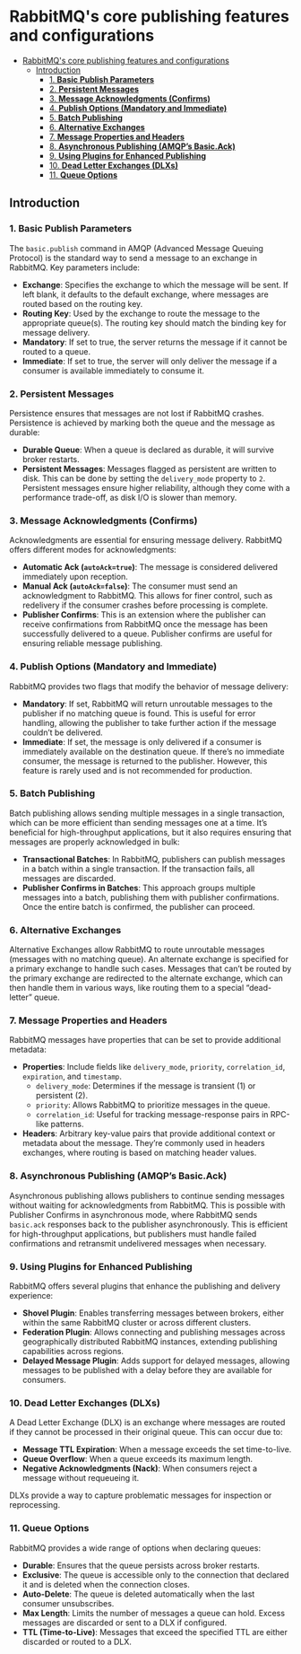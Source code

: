 # RabbitMQ's core publishing features and configurations

- [RabbitMQ's core publishing features and configurations](#rabbitmqs-core-publishing-features-and-configurations)
  - [Introduction](#introduction)
    - [1. **Basic Publish Parameters**](#1-basic-publish-parameters)
    - [2. **Persistent Messages**](#2-persistent-messages)
    - [3. **Message Acknowledgments (Confirms)**](#3-message-acknowledgments-confirms)
    - [4. **Publish Options (Mandatory and Immediate)**](#4-publish-options-mandatory-and-immediate)
    - [5. **Batch Publishing**](#5-batch-publishing)
    - [6. **Alternative Exchanges**](#6-alternative-exchanges)
    - [7. **Message Properties and Headers**](#7-message-properties-and-headers)
    - [8. **Asynchronous Publishing (AMQP’s Basic.Ack)**](#8-asynchronous-publishing-amqps-basicack)
    - [9. **Using Plugins for Enhanced Publishing**](#9-using-plugins-for-enhanced-publishing)
    - [10. **Dead Letter Exchanges (DLXs)**](#10-dead-letter-exchanges-dlxs)
    - [11. **Queue Options**](#11-queue-options)

## Introduction

### 1. **Basic Publish Parameters**

The `basic.publish` command in AMQP (Advanced Message Queuing Protocol) is the standard way to send a message to an exchange in RabbitMQ. Key parameters include:

- **Exchange**: Specifies the exchange to which the message will be sent. If left blank, it defaults to the default exchange, where messages are routed based on the routing key.
- **Routing Key**: Used by the exchange to route the message to the appropriate queue(s). The routing key should match the binding key for message delivery.
- **Mandatory**: If set to true, the server returns the message if it cannot be routed to a queue.
- **Immediate**: If set to true, the server will only deliver the message if a consumer is available immediately to consume it.

### 2. **Persistent Messages**

Persistence ensures that messages are not lost if RabbitMQ crashes. Persistence is achieved by marking both the queue and the message as durable:

- **Durable Queue**: When a queue is declared as durable, it will survive broker restarts.
- **Persistent Messages**: Messages flagged as persistent are written to disk. This can be done by setting the `delivery_mode` property to `2`. Persistent messages ensure higher reliability, although they come with a performance trade-off, as disk I/O is slower than memory.

### 3. **Message Acknowledgments (Confirms)**

Acknowledgments are essential for ensuring message delivery. RabbitMQ offers different modes for acknowledgments:

- **Automatic Ack (`autoAck=true`)**: The message is considered delivered immediately upon reception.
- **Manual Ack (`autoAck=false`)**: The consumer must send an acknowledgment to RabbitMQ. This allows for finer control, such as redelivery if the consumer crashes before processing is complete.
- **Publisher Confirms**: This is an extension where the publisher can receive confirmations from RabbitMQ once the message has been successfully delivered to a queue. Publisher confirms are useful for ensuring reliable message publishing.

### 4. **Publish Options (Mandatory and Immediate)**

RabbitMQ provides two flags that modify the behavior of message delivery:

- **Mandatory**: If set, RabbitMQ will return unroutable messages to the publisher if no matching queue is found. This is useful for error handling, allowing the publisher to take further action if the message couldn’t be delivered.
- **Immediate**: If set, the message is only delivered if a consumer is immediately available on the destination queue. If there’s no immediate consumer, the message is returned to the publisher. However, this feature is rarely used and is not recommended for production.

### 5. **Batch Publishing**

Batch publishing allows sending multiple messages in a single transaction, which can be more efficient than sending messages one at a time. It’s beneficial for high-throughput applications, but it also requires ensuring that messages are properly acknowledged in bulk:

- **Transactional Batches**: In RabbitMQ, publishers can publish messages in a batch within a single transaction. If the transaction fails, all messages are discarded.
- **Publisher Confirms in Batches**: This approach groups multiple messages into a batch, publishing them with publisher confirmations. Once the entire batch is confirmed, the publisher can proceed.

### 6. **Alternative Exchanges**

Alternative Exchanges allow RabbitMQ to route unroutable messages (messages with no matching queue). An alternate exchange is specified for a primary exchange to handle such cases. Messages that can’t be routed by the primary exchange are redirected to the alternate exchange, which can then handle them in various ways, like routing them to a special “dead-letter” queue.

### 7. **Message Properties and Headers**

RabbitMQ messages have properties that can be set to provide additional metadata:

- **Properties**: Include fields like `delivery_mode`, `priority`, `correlation_id`, `expiration`, and `timestamp`.
  - `delivery_mode`: Determines if the message is transient (1) or persistent (2).
  - `priority`: Allows RabbitMQ to prioritize messages in the queue.
  - `correlation_id`: Useful for tracking message-response pairs in RPC-like patterns.
- **Headers**: Arbitrary key-value pairs that provide additional context or metadata about the message. They’re commonly used in headers exchanges, where routing is based on matching header values.

### 8. **Asynchronous Publishing (AMQP’s Basic.Ack)**

Asynchronous publishing allows publishers to continue sending messages without waiting for acknowledgments from RabbitMQ. This is possible with Publisher Confirms in asynchronous mode, where RabbitMQ sends `basic.ack` responses back to the publisher asynchronously. This is efficient for high-throughput applications, but publishers must handle failed confirmations and retransmit undelivered messages when necessary.

### 9. **Using Plugins for Enhanced Publishing**

RabbitMQ offers several plugins that enhance the publishing and delivery experience:

- **Shovel Plugin**: Enables transferring messages between brokers, either within the same RabbitMQ cluster or across different clusters.
- **Federation Plugin**: Allows connecting and publishing messages across geographically distributed RabbitMQ instances, extending publishing capabilities across regions.
- **Delayed Message Plugin**: Adds support for delayed messages, allowing messages to be published with a delay before they are available for consumers.

### 10. **Dead Letter Exchanges (DLXs)**

A Dead Letter Exchange (DLX) is an exchange where messages are routed if they cannot be processed in their original queue. This can occur due to:

- **Message TTL Expiration**: When a message exceeds the set time-to-live.
- **Queue Overflow**: When a queue exceeds its maximum length.
- **Negative Acknowledgments (Nack)**: When consumers reject a message without requeueing it.

DLXs provide a way to capture problematic messages for inspection or reprocessing.

### 11. **Queue Options**

RabbitMQ provides a wide range of options when declaring queues:

- **Durable**: Ensures that the queue persists across broker restarts.
- **Exclusive**: The queue is accessible only to the connection that declared it and is deleted when the connection closes.
- **Auto-Delete**: The queue is deleted automatically when the last consumer unsubscribes.
- **Max Length**: Limits the number of messages a queue can hold. Excess messages are discarded or sent to a DLX if configured.
- **TTL (Time-to-Live)**: Messages that exceed the specified TTL are either discarded or routed to a DLX.
